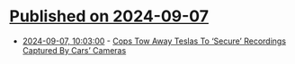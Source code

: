 # [Published on 2024-09-07](index.md)

* [2024-09-07, 10:03:00](https://soylentnews.org/article.pl?sid=24/09/06/0335213&from=rss) - [Cops Tow Away Teslas To ‘Secure’ Recordings Captured By Cars’ Cameras](https://soylentnews.org/article.pl?sid=24/09/06/0335213&from=rss)
